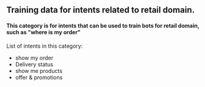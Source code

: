 

## Training data for intents related to retail domain.

#### This category is for intents that can be used to train bots for retail domain, such as "where is my order"


List of intents in this category:

* show my order
* Delivery status
* show me products
* offer & promotions
